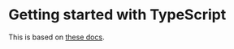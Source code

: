 # Getting started with TypeScript

This is based on [these docs](https://www.typescriptlang.org/docs/handbook/typescript-in-5-minutes.html).
